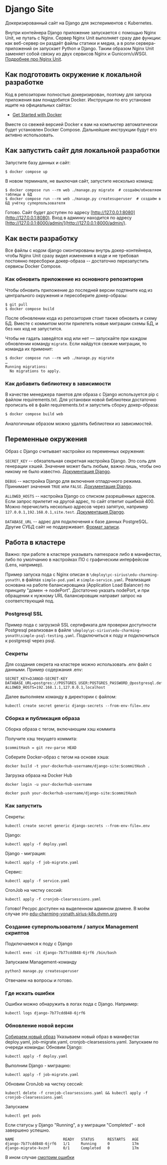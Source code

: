 # Django Site

Докеризированный сайт на Django для экспериментов с Kubernetes.

Внутри контейнера Django приложение запускается с помощью Nginx Unit, не путать с Nginx. Сервер Nginx Unit выполняет сразу две функции: как веб-сервер он раздаёт файлы статики и медиа, а в роли сервера-приложений он запускает Python и Django. Таким образом Nginx Unit заменяет собой связку из двух сервисов Nginx и Gunicorn/uWSGI. [Подробнее про Nginx Unit](https://unit.nginx.org/).

## Как подготовить окружение к локальной разработке

Код в репозитории полностью докеризирован, поэтому для запуска приложения вам понадобится Docker. Инструкции по его установке ищите на официальных сайтах:

- [Get Started with Docker](https://www.docker.com/get-started/)

Вместе со свежей версией Docker к вам на компьютер автоматически будет установлен Docker Compose. Дальнейшие инструкции будут его активно использовать.

## Как запустить сайт для локальной разработки

Запустите базу данных и сайт:

```shell
$ docker compose up
```

В новом терминале, не выключая сайт, запустите несколько команд:

```shell
$ docker compose run --rm web ./manage.py migrate  # создаём/обновляем таблицы в БД
$ docker compose run --rm web ./manage.py createsuperuser  # создаём в БД учётку суперпользователя
```

Готово. Сайт будет доступен по адресу [http://127.0.0.1:8080](http://127.0.0.1:8080). Вход в админку находится по адресу [http://127.0.0.1:8000/admin/](http://127.0.0.1:8000/admin/).

## Как вести разработку

Все файлы с кодом django смонтированы внутрь докер-контейнера, чтобы Nginx Unit сразу видел изменения в коде и не требовал постоянно пересборки докер-образа -- достаточно перезапустить сервисы Docker Compose.

### Как обновить приложение из основного репозитория

Чтобы обновить приложение до последней версии подтяните код из центрального окружения и пересоберите докер-образы:

``` shell
$ git pull
$ docker compose build
```

После обновлении кода из репозитория стоит также обновить и схему БД. Вместе с коммитом могли прилететь новые миграции схемы БД, и без них код не запустится.

Чтобы не гадать заведётся код или нет — запускайте при каждом обновлении команду `migrate`. Если найдутся свежие миграции, то команда их применит:

```shell
$ docker compose run --rm web ./manage.py migrate
…
Running migrations:
  No migrations to apply.
```

### Как добавить библиотеку в зависимости

В качестве менеджера пакетов для образа с Django используется pip с файлом requirements.txt. Для установки новой библиотеки достаточно прописать её в файл requirements.txt и запустить сборку докер-образа:

```sh
$ docker compose build web
```

Аналогичным образом можно удалять библиотеки из зависимостей.

<a name="env-variables"></a>
## Переменные окружения

Образ с Django считывает настройки из переменных окружения:

`SECRET_KEY` -- обязательная секретная настройка Django. Это соль для генерации хэшей. Значение может быть любым, важно лишь, чтобы оно никому не было известно. [Документация Django](https://docs.djangoproject.com/en/3.2/ref/settings/#secret-key).

`DEBUG` -- настройка Django для включения отладочного режима. Принимает значения `TRUE` или `FALSE`. [Документация Django](https://docs.djangoproject.com/en/3.2/ref/settings/#std:setting-DEBUG).

`ALLOWED_HOSTS` -- настройка Django со списком разрешённых адресов. Если запрос прилетит на другой адрес, то сайт ответит ошибкой 400. Можно перечислить несколько адресов через запятую, например `127.0.0.1,192.168.0.1,site.test`. [Документация Django](https://docs.djangoproject.com/en/3.2/ref/settings/#allowed-hosts).

`DATABASE_URL` -- адрес для подключения к базе данных PostgreSQL. Другие СУБД сайт не поддерживает. [Формат записи](https://github.com/jacobian/dj-database-url#url-schema).

## Работа в кластере
Важно: при работе в кластере указывать namespace либо в манифестах, либо по умолчанию в настройках ПО с графическим интерфейсом (Lens, например).

Пример запуска пода с Nginx описан в ```\deploy\yc-sirius\edu-charming-yonath\``` в файлах ```simple-pod.yaml``` и ```simple-service.yaml```.
Реализация основана на работе балансировщика (Application Load Balancer) по принципу "домен -> nodePort". Достаточно указать nodePort, и при обращении к нужному URL балансировщик направит запрос на соответствующий под.

### Postgresql SSL
Пример пода с загрузкой SSL сертификата для проверки доступности Postgresql реализован в файле ```\deploy\yc-sirius\edu-charming-yonath\simple-psql-testing.yaml```.
Подключиться к поду и подключиться к postgresql через psql.


### Секреты
Для создания секрета на кластере можно использовать .env файл с данными.
Пример содержания .env:
```
SECRET_KEY=DJANGO-SECRET-KEY
DATABASE_URL=postgres://POSTGRES_USER:POSTGRES_PASSWORD_@postgresql.default.svc.cluster.local:5432/POSTGRES
ALLOWED_HOSTS=192.168.1.1,127.0.0.1,localhost
```

Далее выполняем команду в директории с файлом:
```
kubectl create secret generic django-secrets --from-env-file=.env
```

### Сборка и публикация образа

Сборка образа с тегом, включающим хэш коммита


Получите хэш текущего коммита:
```
$commitHash = git rev-parse HEAD
```

Соберите Docker-образ с тегом на основе хэша:
```
docker build -t your-dockerhub-username/django-site:$commitHash .
```

Загрузка образа на Docker Hub

```
docker login -u your-dockerhub-username
```

```
docker push your-dockerhub-username/django-site:$commitHash
```

### Как запустить

Секреты:
```
kubectl create secret generic django-secrets --from-env-file=.env
```
Django:
```
kubectl apply -f deploy.yaml
```
Django - миграция:
```
kubectl apply -f job-migrate.yaml
```
Сервис:
```
kubectl apply -f service.yaml
```
CronJob на чистку сессий:
```
kubectl apply -f cronjob-clearsessions.yaml
```

Готово! Ресурс доступен на выделенном админом домене.
В моём случае это [edu-charming-yonath.sirius-k8s.dvmn.org](https://edu-charming-yonath.sirius-k8s.dvmn.org/)

### Создание суперпользователя / запуск Management скриптов

Подключаемся к поду с Django
```
kubectl exec -it django-7b77cdd848-6jrf6 /bin/bash
```

Запускаем Management-команду
```
python3 manage.py createsuperuser
```

Отвечаем на вопросы и готово.

### Где искать ошибки
Ошибки можно обнаружить в логах пода с Django. Например:
```
kubectl logs django-7b77cdd848-6jrf6
```

### Обновление новой версии

[Собираем новый образ](#сборка-и-публикация-образа)
Указываем новый образ в манифестах deploy.yaml, job-migrate.yaml, cronjob-clearsessions.yaml.
Запускаем по очереди команды:
Обновим Django:
```
kubectl apply -f deploy.yaml
```
Выполним Django - миграцию:
```
kubectl apply -f job-migrate.yaml
```
Обновим CronJob на чистку сессий:
```
kubectl delete -f cronjob-clearsessions.yaml && kubectl apply -f cronjob-clearsessions.yaml
```
Запускаем
```
kubectl get pods
```
Если статусы у Django "Running", а у миграции "Completed" - всё завершено успешно. 
```
NAME                      READY   STATUS      RESTARTS   AGE
django-7b77cdd848-6jrf6   1/1     Running     0          17m
django-migrate-kvznf      0/1     Completed   0          17m
```
В ином случае [смотрим ошибки](#где-искать-ошибки)
